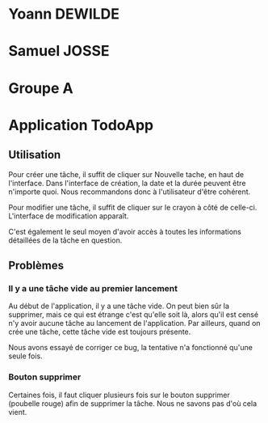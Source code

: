 # Yoann DEWILDE
# Samuel JOSSE
# Groupe A

# Application TodoApp

## Utilisation
Pour créer une tâche, il suffit de cliquer sur Nouvelle tache, en haut de l'interface. Dans l'interface de création, la date et la durée peuvent être n'importe quoi. Nous recommandons donc à l'utilisateur d'être cohérent.

Pour modifier une tâche, il suffit de cliquer sur le crayon à côté de celle-ci. L'interface de modification apparaît.

C'est également le seul moyen d'avoir accès à toutes les informations détaillées de la tâche en question.

## Problèmes
### Il y a une tâche vide au premier lancement
Au début de l'application, il y a une tâche vide. On peut bien sûr la supprimer, mais ce qui est étrange c'est qu'elle soit là, alors qu'il est censé n'y avoir aucune tâche au lancement de l'application.
Par ailleurs, quand on crée une tâche, cette tâche vide est toujours présente.

Nous avons essayé de corriger ce bug, la tentative n'a fonctionné qu'une seule fois.

### Bouton supprimer
Certaines fois, il faut cliquer plusieurs fois sur le bouton supprimer (poubelle rouge) afin de supprimer la tâche. Nous ne savons pas d'où cela vient.